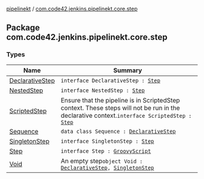 [pipelinekt](../index.md) / [com.code42.jenkins.pipelinekt.core.step](./index.md)

## Package com.code42.jenkins.pipelinekt.core.step

### Types

| Name | Summary |
|---|---|
| [DeclarativeStep](-declarative-step.md) | `interface DeclarativeStep : `[`Step`](-step/index.md) |
| [NestedStep](-nested-step/index.md) | `interface NestedStep : `[`Step`](-step/index.md) |
| [ScriptedStep](-scripted-step/index.md) | Ensure that the pipeline is in ScriptedStep context.  These steps will not be run in the declarative context.`interface ScriptedStep : `[`Step`](-step/index.md) |
| [Sequence](-sequence/index.md) | `data class Sequence : `[`DeclarativeStep`](-declarative-step.md) |
| [SingletonStep](-singleton-step/index.md) | `interface SingletonStep : `[`Step`](-step/index.md) |
| [Step](-step/index.md) | `interface Step : `[`GroovyScript`](../com.code42.jenkins.pipelinekt.core.writer/-groovy-script/index.md) |
| [Void](-void/index.md) | An empty step`object Void : `[`DeclarativeStep`](-declarative-step.md)`, `[`SingletonStep`](-singleton-step/index.md) |
